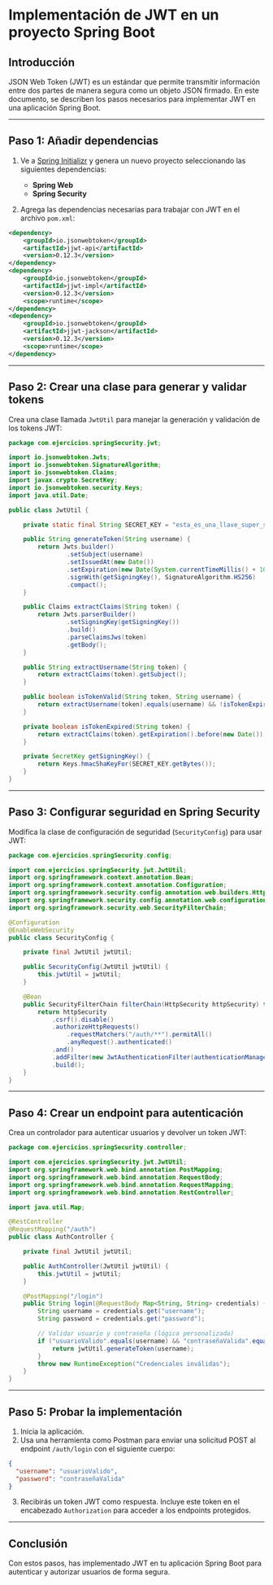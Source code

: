 # Implementación de JWT en un proyecto Spring Boot

## Introducción
JSON Web Token (JWT) es un estándar que permite transmitir información entre dos partes de manera segura como un objeto JSON firmado. En este documento, se describen los pasos necesarios para implementar JWT en una aplicación Spring Boot.

---

## Paso 1: Añadir dependencias

1. Ve a [Spring Initializr](https://start.spring.io/) y genera un nuevo proyecto seleccionando las siguientes dependencias:
   - **Spring Web**
   - **Spring Security**

2. Agrega las dependencias necesarias para trabajar con JWT en el archivo `pom.xml`:

```xml
<dependency>
    <groupId>io.jsonwebtoken</groupId>
    <artifactId>jjwt-api</artifactId>
    <version>0.12.3</version>
</dependency>
<dependency>
    <groupId>io.jsonwebtoken</groupId>
    <artifactId>jjwt-impl</artifactId>
    <version>0.12.3</version>
    <scope>runtime</scope>
</dependency>
<dependency>
    <groupId>io.jsonwebtoken</groupId>
    <artifactId>jjwt-jackson</artifactId>
    <version>0.12.3</version>
    <scope>runtime</scope>
</dependency>
```

---

## Paso 2: Crear una clase para generar y validar tokens

Crea una clase llamada `JwtUtil` para manejar la generación y validación de los tokens JWT:

```java
package com.ejercicios.springSecurity.jwt;

import io.jsonwebtoken.Jwts;
import io.jsonwebtoken.SignatureAlgorithm;
import io.jsonwebtoken.Claims;
import javax.crypto.SecretKey;
import io.jsonwebtoken.security.Keys;
import java.util.Date;

public class JwtUtil {

    private static final String SECRET_KEY = "esta_es_una_llave_super_segura_para_JWT";

    public String generateToken(String username) {
        return Jwts.builder()
                .setSubject(username)
                .setIssuedAt(new Date())
                .setExpiration(new Date(System.currentTimeMillis() + 1000 * 60 * 60)) // 1 hora de validez
                .signWith(getSigningKey(), SignatureAlgorithm.HS256)
                .compact();
    }

    public Claims extractClaims(String token) {
        return Jwts.parserBuilder()
                .setSigningKey(getSigningKey())
                .build()
                .parseClaimsJws(token)
                .getBody();
    }

    public String extractUsername(String token) {
        return extractClaims(token).getSubject();
    }

    public boolean isTokenValid(String token, String username) {
        return extractUsername(token).equals(username) && !isTokenExpired(token);
    }

    private boolean isTokenExpired(String token) {
        return extractClaims(token).getExpiration().before(new Date());
    }

    private SecretKey getSigningKey() {
        return Keys.hmacShaKeyFor(SECRET_KEY.getBytes());
    }
}
```

---

## Paso 3: Configurar seguridad en Spring Security

Modifica la clase de configuración de seguridad (`SecurityConfig`) para usar JWT:

```java
package com.ejercicios.springSecurity.config;

import com.ejercicios.springSecurity.jwt.JwtUtil;
import org.springframework.context.annotation.Bean;
import org.springframework.context.annotation.Configuration;
import org.springframework.security.config.annotation.web.builders.HttpSecurity;
import org.springframework.security.config.annotation.web.configuration.EnableWebSecurity;
import org.springframework.security.web.SecurityFilterChain;

@Configuration
@EnableWebSecurity
public class SecurityConfig {

    private final JwtUtil jwtUtil;

    public SecurityConfig(JwtUtil jwtUtil) {
        this.jwtUtil = jwtUtil;
    }

    @Bean
    public SecurityFilterChain filterChain(HttpSecurity httpSecurity) throws Exception {
        return httpSecurity
            .csrf().disable()
            .authorizeHttpRequests()
                .requestMatchers("/auth/**").permitAll()
                .anyRequest().authenticated()
            .and()
            .addFilter(new JwtAuthenticationFilter(authenticationManager(), jwtUtil))
            .build();
    }
}
```

---

## Paso 4: Crear un endpoint para autenticación

Crea un controlador para autenticar usuarios y devolver un token JWT:

```java
package com.ejercicios.springSecurity.controller;

import com.ejercicios.springSecurity.jwt.JwtUtil;
import org.springframework.web.bind.annotation.PostMapping;
import org.springframework.web.bind.annotation.RequestBody;
import org.springframework.web.bind.annotation.RequestMapping;
import org.springframework.web.bind.annotation.RestController;

import java.util.Map;

@RestController
@RequestMapping("/auth")
public class AuthController {

    private final JwtUtil jwtUtil;

    public AuthController(JwtUtil jwtUtil) {
        this.jwtUtil = jwtUtil;
    }

    @PostMapping("/login")
    public String login(@RequestBody Map<String, String> credentials) {
        String username = credentials.get("username");
        String password = credentials.get("password");

        // Validar usuario y contraseña (lógica personalizada)
        if ("usuarioValido".equals(username) && "contraseñaValida".equals(password)) {
            return jwtUtil.generateToken(username);
        }
        throw new RuntimeException("Credenciales inválidas");
    }
}
```

---

## Paso 5: Probar la implementación

1. Inicia la aplicación.
2. Usa una herramienta como Postman para enviar una solicitud POST al endpoint `/auth/login` con el siguiente cuerpo:

```json
{
  "username": "usuarioValido",
  "password": "contraseñaValida"
}
```

3. Recibirás un token JWT como respuesta. Incluye este token en el encabezado `Authorization` para acceder a los endpoints protegidos.

---

## Conclusión
Con estos pasos, has implementado JWT en tu aplicación Spring Boot para autenticar y autorizar usuarios de forma segura.

